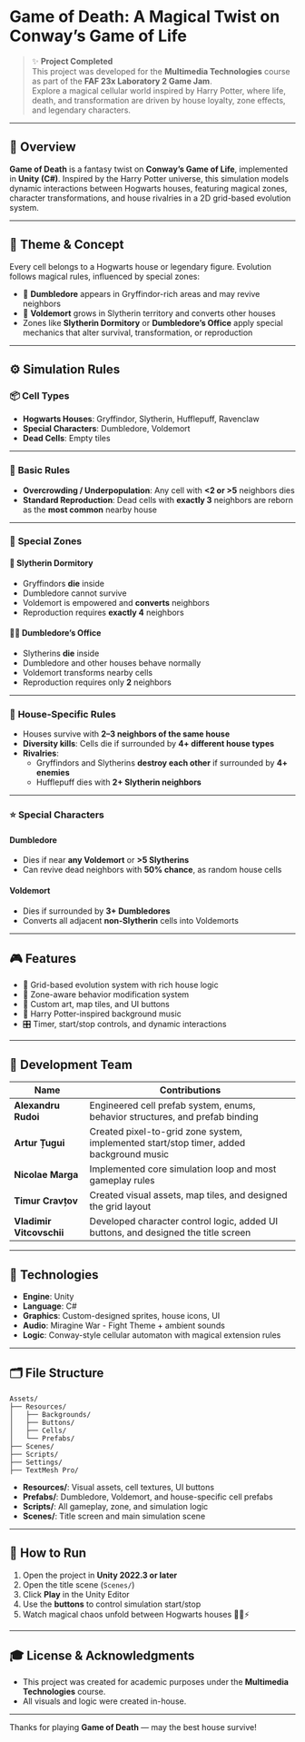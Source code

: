# **Game of Death: A Magical Twist on Conway’s Game of Life**

> ✨ **Project Completed**  
> This project was developed for the **Multimedia Technologies** course as part of the **FAF 23x Laboratory 2 Game Jam**.  
> Explore a magical cellular world inspired by Harry Potter, where life, death, and transformation are driven by house loyalty, zone effects, and legendary characters.

---

## **📌 Overview**

**Game of Death** is a fantasy twist on **Conway’s Game of Life**, implemented in **Unity (C#)**. Inspired by the Harry Potter universe, this simulation models dynamic interactions between Hogwarts houses, featuring magical zones, character transformations, and house rivalries in a 2D grid-based evolution system.

---

## **🧠 Theme & Concept**

Every cell belongs to a Hogwarts house or legendary figure. Evolution follows magical rules, influenced by special zones:

- 🧙 **Dumbledore** appears in Gryffindor-rich areas and may revive neighbors
- 🐍 **Voldemort** grows in Slytherin territory and converts other houses
- Zones like **Slytherin Dormitory** or **Dumbledore’s Office** apply special mechanics that alter survival, transformation, or reproduction

---

## **⚙️ Simulation Rules**

### 📦 **Cell Types**
- **Hogwarts Houses**: Gryffindor, Slytherin, Hufflepuff, Ravenclaw
- **Special Characters**: Dumbledore, Voldemort
- **Dead Cells**: Empty tiles

---

### 🔁 **Basic Rules**
- **Overcrowding / Underpopulation**: Any cell with **<2 or >5** neighbors dies
- **Standard Reproduction**: Dead cells with **exactly 3** neighbors are reborn as the **most common** nearby house

---

### 🧭 **Special Zones**

#### 🐍 Slytherin Dormitory
- Gryffindors **die** inside
- Dumbledore cannot survive
- Voldemort is empowered and **converts** neighbors
- Reproduction requires **exactly 4** neighbors

#### 🧙‍♂️ Dumbledore’s Office
- Slytherins **die** inside
- Dumbledore and other houses behave normally
- Voldemort transforms nearby cells
- Reproduction requires only **2** neighbors

---

### 🏰 **House-Specific Rules**
- Houses survive with **2–3 neighbors of the same house**
- **Diversity kills**: Cells die if surrounded by **4+ different house types**
- **Rivalries**:
  - Gryffindors and Slytherins **destroy each other** if surrounded by **4+ enemies**
  - Hufflepuff dies with **2+ Slytherin neighbors**

---

### ⭐ **Special Characters**

#### Dumbledore
- Dies if near **any Voldemort** or **>5 Slytherins**
- Can revive dead neighbors with **50% chance**, as random house cells

#### Voldemort
- Dies if surrounded by **3+ Dumbledores**
- Converts all adjacent **non-Slytherin** cells into Voldemorts

---

## **🎮 Features**

- 🧩 Grid-based evolution system with rich house logic
- 🧠 Zone-aware behavior modification system
- 🎨 Custom art, map tiles, and UI buttons
- 🎵 Harry Potter-inspired background music
- 🎛️ Timer, start/stop controls, and dynamic interactions

---

## **👥 Development Team**

| Name                     | Contributions                                                                 |
|--------------------------|------------------------------------------------------------------------------|
| **Alexandru Rudoi**      | Engineered cell prefab system, enums, behavior structures, and prefab binding |
| **Artur Țugui**          | Created pixel-to-grid zone system, implemented start/stop timer, added background music |
| **Nicolae Marga**        | Implemented core simulation loop and most gameplay rules |
| **Timur Cravțov**        | Created visual assets, map tiles, and designed the grid layout |
| **Vladimir Vitcovschii** | Developed character control logic, added UI buttons, and designed the title screen |

---

## **🧱 Technologies**

- **Engine**: Unity
- **Language**: C#
- **Graphics**: Custom-designed sprites, house icons, UI
- **Audio**: Miragine War - Fight Theme + ambient sounds
- **Logic**: Conway-style cellular automaton with magical extension rules

---

## **🗂️ File Structure**
```
Assets/
├── Resources/
│   ├── Backgrounds/
│   ├── Buttons/
│   ├── Cells/
│   └── Prefabs/
├── Scenes/
├── Scripts/
├── Settings/
├── TextMesh Pro/
```

- **Resources/**: Visual assets, cell textures, UI buttons
- **Prefabs/**: Dumbledore, Voldemort, and house-specific cell prefabs
- **Scripts/**: All gameplay, zone, and simulation logic
- **Scenes/**: Title screen and main simulation scene

---

## **🚀 How to Run**

1. Open the project in **Unity 2022.3 or later**
2. Open the title scene (`Scenes/`)
3. Click **Play** in the Unity Editor
4. Use the **buttons** to control simulation start/stop
5. Watch magical chaos unfold between Hogwarts houses 🧙‍♂️⚡

---

## **🎓 License & Acknowledgments**

- This project was created for academic purposes under the **Multimedia Technologies** course.
- All visuals and logic were created in-house.

---

Thanks for playing **Game of Death** — may the best house survive!

